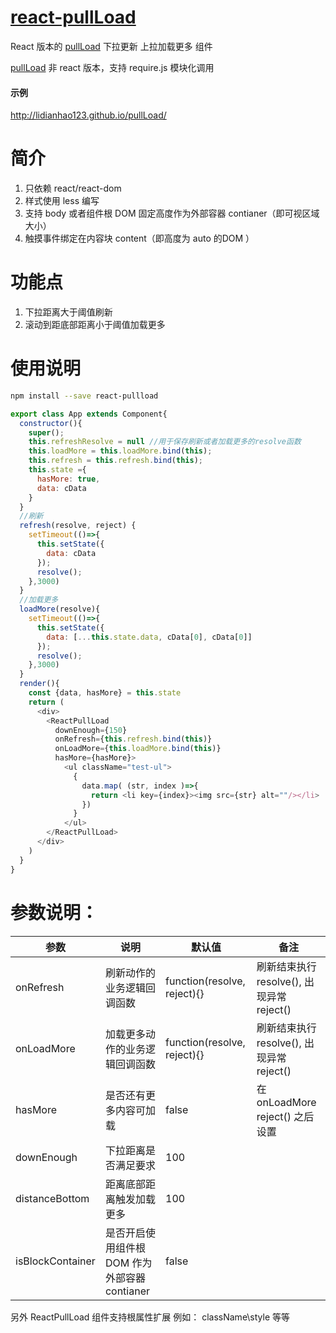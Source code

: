 # [react-pullLoad](https://github.com/react-ld/react-pullLoad)
  React 版本的 [pullLoad](https://github.com/lidianhao123/pullLoad) 下拉更新 上拉加载更多 组件

  [pullLoad](https://github.com/lidianhao123/pullLoad) 非 react 版本，支持 require.js 模块化调用

#### 示例
http://lidianhao123.github.io/pullLoad/

# 简介
1. 只依赖 react/react-dom
2. 样式使用 less 编写
3. 支持 body 或者组件根 DOM 固定高度作为外部容器 contianer（即可视区域大小）
4. 触摸事件绑定在内容块 content（即高度为 auto 的DOM ）

# 功能点
1. 下拉距离大于阈值刷新
2. 滚动到距底部距离小于阈值加载更多

# 使用说明

```sh
npm install --save react-pullload
```

```js
export class App extends Component{
  constructor(){
    super();
    this.refreshResolve = null //用于保存刷新或者加载更多的resolve函数
    this.loadMore = this.loadMore.bind(this);
    this.refresh = this.refresh.bind(this);
    this.state ={
      hasMore: true,
      data: cData
    }
  }
  //刷新
  refresh(resolve, reject) {
    setTimeout(()=>{
      this.setState({
        data: cData
      });
      resolve();
    },3000)
  }
  //加载更多
  loadMore(resolve){
    setTimeout(()=>{
      this.setState({
        data: [...this.state.data, cData[0], cData[0]]
      });
      resolve();
    },3000)
  }
  render(){
    const {data, hasMore} = this.state
    return (
      <div>
        <ReactPullLoad
          downEnough={150} 
          onRefresh={this.refresh.bind(this)} 
          onLoadMore={this.loadMore.bind(this)} 
          hasMore={hasMore}>
            <ul className="test-ul">
              {
                data.map( (str, index )=>{
                  return <li key={index}><img src={str} alt=""/></li>
                })
              }
            </ul>
        </ReactPullLoad>
      </div>
    )
  }
}
```

# 参数说明：
| 参数 | 说明 | 默认值 | 备注 |
| --- | --- | --- | --- |
| onRefresh | 刷新动作的业务逻辑回调函数 | function(resolve, reject){} | 刷新结束执行 resolve(), 出现异常 reject() |
| onLoadMore | 加载更多动作的业务逻辑回调函数 | function(resolve, reject){} | 刷新结束执行 resolve(), 出现异常 reject() |
| hasMore | 是否还有更多内容可加载 | false | 在 onLoadMore reject() 之后设置  |
| downEnough | 下拉距离是否满足要求 | 100 |  |
| distanceBottom | 距离底部距离触发加载更多 | 100 |  |
| isBlockContainer | 是否开启使用组件根 DOM 作为外部容器 contianer | false |  |

另外 ReactPullLoad 组件支持根属性扩展 例如： className\style 等等

